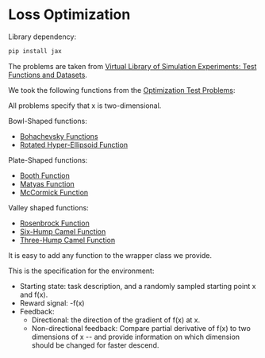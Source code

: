 # Loss Optimization

Library dependency:
```bash
pip install jax
```

The problems are taken from [Virtual Library of Simulation Experiments: Test Functions and Datasets](https://www.sfu.ca/~ssurjano/index.html).

We took the following functions from the [Optimization Test Problems](https://www.sfu.ca/~ssurjano/optimization.html):

All problems specify that x is two-dimensional.

Bowl-Shaped functions:
- [Bohachevsky Functions](https://www.sfu.ca/~ssurjano/boha.html)
- [Rotated Hyper-Ellipsoid Function](https://www.sfu.ca/~ssurjano/rothyp.html)

Plate-Shaped functions:
- [Booth Function](https://www.sfu.ca/~ssurjano/booth.html)
- [Matyas Function](https://www.sfu.ca/~ssurjano/matya.html)
- [McCormick Function](https://www.sfu.ca/~ssurjano/mccorm.html)

Valley shaped functions:
- [Rosenbrock Function](https://www.sfu.ca/~ssurjano/rosen.html)
- [Six-Hump Camel Function](https://www.sfu.ca/~ssurjano/camel6.html)
- [Three-Hump Camel Function](https://www.sfu.ca/~ssurjano/camel3.html)

It is easy to add any function to the wrapper class we provide.

This is the specification for the environment:
- Starting state: task description, and a randomly sampled starting point x and f(x).
- Reward signal: -f(x)
- Feedback:
  - Directional: the direction of the gradient of f(x) at x.
  - Non-directional feedback: Compare partial derivative of f(x) to two dimensions of x -- and provide information on which dimension should be changed for faster descend.
